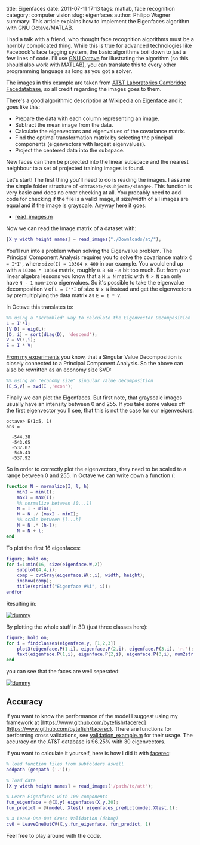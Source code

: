 title: Eigenfaces
date: 2011-07-11 17:13
tags: matlab, face recognition
category: computer vision
slug: eigenfaces
author: Philipp Wagner
summary: This article explains how to implement the Eigenfaces algorithm with GNU Octave/MATLAB.

I had a talk with a friend, who thought face recognition algorithms must be a horribly complicated thing. While this is true for advanced technologies like Facebook's face tagging system, 
the basic algorithms boil down to just a few lines of code. I'll use [GNU Octave](http://www.gnu.org/software/octave) for illustrating the algorithm (so this should also work with MATLAB), 
you can translate this to every other programming language as long as you got a solver. 

The images in this example are taken from [AT&T Laboratories Cambridge Facedatabase](http://www.cl.cam.ac.uk/research/dtg/attarchive/facedatabase.html), so all credit regarding the images goes to them.

There's a good algorithmic description at [Wikipedia on Eigenface](http://en.wikipedia.org/wiki/Eigenface#Practical_implementation) and it goes like this:

- Prepare the data with each column representing an image.
- Subtract the mean image from the data.
- Calculate the eigenvectors and eigenvalues of the covariance matrix.
- Find the optimal transformation matrix by selecting the principal components (eigenvectors with largest eigenvalues).
- Project the centered data into the subspace.

New faces can then be projected into the linear subspace and the nearest neighbour to a set of projected training images is found. 

Let's start! The first thing you'll need to do is reading the images. I assume the simple folder structure of ``<dataset>/<subject>/<image>``. This function is very basic and does no error checking at all. You probably need to add code for checking if the file is a valid image, if size/width of all images are equal and if the image is grayscale. Anyway here it goes:

* [read_images.m](https://github.com/bytefish/facerec/blob/master/m/util/read_images.m)

Now we can read the Image matrix of a dataset with:

```matlab
[X y width height names] = read_images("./Downloads/at/");
```

You'll run into a problem when solving the Eigenvalue problem. The Principal Component Analysis requires you to solve the covariance matrix ``C = I*I'``, where ``size(I) = 10304 x 400`` in our example. You would end up with a ``10304 * 10304`` matrix, roughly ``0.8 GB`` - a bit too much. But from your linear algebra lessons you know that a ``M x N`` matrix with ``M > N`` can only have ``N - 1`` non-zero eigenvalues. So it's possible to take the eigenvalue decomposition ``V`` of ``L = I'*I`` of size ``N x N`` instead and get the eigenvectors by premultiplying the data matrix as ``E = I * V``. 

In Octave this translates to:

```matlab
%% using a "scrambled" way to calculate the Eigenvector Decomposition 
L = I'*I;
[V D] = eig(L);
[D, i] = sort(diag(D), 'descend');
V = V(:,i);
E = I * V;
```

[From my experiments](/blog/pca_lda_with_gnu_octave) you know, that a Singular Value Decomposition is closely connected to a Principal Component Analysis. So the above can also be rewritten as an economy size SVD:

```matlab
%% using an "economy size" singular value decomposition
[E,S,V] = svd(I ,'econ'); 
```

Finally we can plot the Eigenfaces. But first note, that grayscale images usually have an intensity between 0 and 255. If you take some values off the first eigenvector you'll see, that this is not the case for our eigenvectors:

```
octave> E(1:5, 1)
ans =

  -544.38
  -543.65
  -537.07
  -540.43
  -537.92
```

So in order to correctly plot the eigenvectors, they need to be scaled to a range between 0 and 255. In Octave we can write down a function (:

```matlab
function N = normalize(I, l, h)
	minI = min(I);
	maxI = max(I);
	%% normalize between [0...1]
	N = I - minI;
	N = N ./ (maxI - minI);
	%% scale between [l...h]
	N = N .* (h-l);
	N = N + l;
end
```

To plot the first 16 eigenfaces:

```matlab
figure; hold on;
for i=1:min(16, size(eigenface.W,2))
    subplot(4,4,i);
    comp = cvtGray(eigenface.W(:,i), width, height);
    imshow(comp);
    title(sprintf("Eigenface #%i", i));
endfor
```

Resulting in:

<a href="/static/images/blog/eigenfaces/subplot_eigenfaces.png"><img src="/static/images/blog/eigenfaces/thumbs/subplot_eigenfaces.jpg" class="mediacenter" alt="dummy" /></a>

By plotting the whole stuff in 3D (just three classes here): 

```matlab
figure; hold on;
for i = findclasses(eigenface.y, [1,2,3])
    plot3(eigenface.P(1,i), eigenface.P(2,i), eigenface.P(3,i), 'r.');
    text(eigenface.P(1,i), eigenface.P(2,i), eigenface.P(3,i), num2str(eigenface.y(i)));
end
```

you can see that the faces are well seperated:

<a href="/static/images/blog/eigenfaces/eigenfaces_3d.png"><img src="/static/images/blog/eigenfaces/thumbs/eigenfaces_3d.jpg" class="mediacenter" alt="dummy" /></a>

## Accuracy ##

If you want to know the performance of the model I suggest using my framework at [https://www.github.com/bytefish/facerec](https://www.github.com/bytefish/facerec). There are functions for performing cross validations, see [validation_example.m](https://github.com/bytefish/facerec/blob/master/m/validation_example.m) for their usage. The accuracy on the AT&T database is 96.25% with 30 eigenvectors. 

If you want to calculate it yourself, here is how I did it with [facerec](https://www.github.com/bytefish/facerec):

```matlab
% load function files from subfolders aswell
addpath (genpath ('.'));

% load data
[X y width height names] = read_images('/path/to/att');

% Learn Eigenfaces with 100 components
fun_eigenface = @(X,y) eigenfaces(X,y,30);
fun_predict = @(model, Xtest) eigenfaces_predict(model,Xtest,1);

% a Leave-One-Out Cross Validation (debug)
cv0 = LeaveOneOutCV(X,y,fun_eigenface, fun_predict, 1)
```

Feel free to play around with the code.
